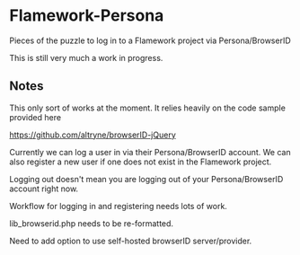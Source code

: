 Flamework-Persona
=========

Pieces of the puzzle to log in to a Flamework project via Persona/BrowserID

This is still very much a work in progress.

Notes
---

This only sort of works at the moment. It relies heavily on the code sample provided here 

https://github.com/altryne/browserID-jQuery

Currently we can log a user in via their Persona/BrowserID account. We can also register a new user if one does not exist in the Flamework project. 

Logging out doesn't mean you are logging out of your Persona/BrowserID account right now.

Workflow for logging in and registering needs lots of work.

lib_browserid.php needs to be re-formatted.

Need to add option to use self-hosted browserID server/provider.
